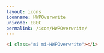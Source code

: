 ```yaml
---
layout: icons
iconname: HWPOverwrite
unicode: EBEC
permalink: /icon/HWPOverwrite/
---
```


``` html
<i class="mi mi-HWPOverwrite"></i>
```
